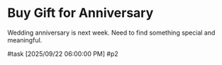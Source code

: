 # Buy Gift for Anniversary

Wedding anniversary is next week. Need to find something special and meaningful.

#task [2025/09/22 06:00:00 PM] #p2
